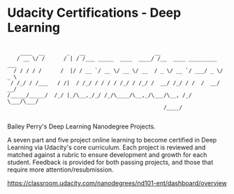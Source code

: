 # Udacity Certifications - Deep Learning

```  

    ____  __       _   __                      __                        
   / __ \/ /      / | / /___ _____  ____  ____/ /__  ____ _________  ___ 
  / / / / /      /  |/ / __ `/ __ \/ __ \/ __  / _ \/ __ `/ ___/ _ \/ _ \
 / /_/ / /___   / /|  / /_/ / / / / /_/ / /_/ /  __/ /_/ / /  /  __/  __/
/_____/_____/  /_/ |_/\__,_/_/ /_/\____/\__,_/\___/\__, /_/   \___/\___/ 
                                                  /____/                 
                        
```  

Bailey Perry's Deep Learning Nanodegree Projects.

A seven part and five project online learning to become certified in Deep Learning via Udacity's core curriculum. Each project is reviewed and matched against a rubric to ensure development and growth for each student. Feedback is provided for both passing projects, and those that require more attention/resubmission.

https://classroom.udacity.com/nanodegrees/nd101-ent/dashboard/overview

